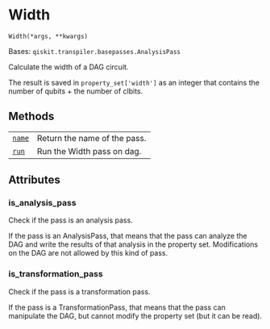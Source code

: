 # Width

<span id="undefined" />

`Width(*args, **kwargs)`

Bases: `qiskit.transpiler.basepasses.AnalysisPass`

Calculate the width of a DAG circuit.

The result is saved in `property_set['width']` as an integer that contains the number of qubits + the number of clbits.

## Methods

|                                                                                                                         |                              |
| ----------------------------------------------------------------------------------------------------------------------- | ---------------------------- |
| [`name`](qiskit.transpiler.passes.Width.name#qiskit.transpiler.passes.Width.name "qiskit.transpiler.passes.Width.name") | Return the name of the pass. |
| [`run`](qiskit.transpiler.passes.Width.run#qiskit.transpiler.passes.Width.run "qiskit.transpiler.passes.Width.run")     | Run the Width pass on dag.   |

## Attributes

<span id="undefined" />

### is\_analysis\_pass

Check if the pass is an analysis pass.

If the pass is an AnalysisPass, that means that the pass can analyze the DAG and write the results of that analysis in the property set. Modifications on the DAG are not allowed by this kind of pass.

<span id="undefined" />

### is\_transformation\_pass

Check if the pass is a transformation pass.

If the pass is a TransformationPass, that means that the pass can manipulate the DAG, but cannot modify the property set (but it can be read).
